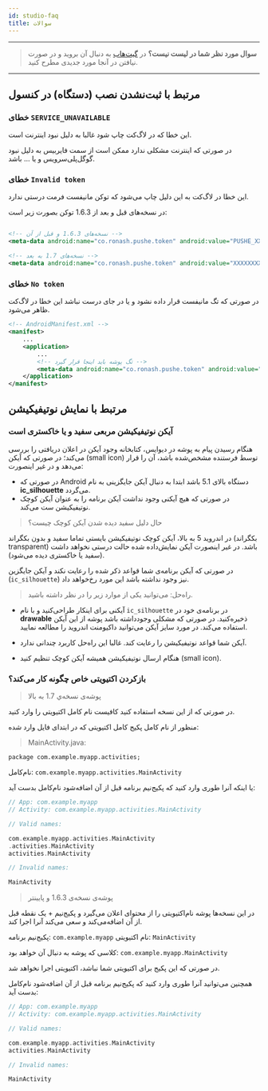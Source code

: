 ```yaml
---
id: studio-faq
title: سوالات
---
```


---

> **سوال مورد نظر شما در لیست نیست؟** در [گیت‌هاب](https://github.com/pusheco/android-studio-sample/issues?utf8=%E2%9C%93&q=is%3Aissue) به دنبال آن بروید و در صورت نیافتن در آنجا مورد جدیدی مطرح کنید.

---

## مرتبط با ثبت‌نشدن نصب (دستگاه) در کنسول

### خطای `SERVICE_UNAVAILABLE`

این خطا که در لاگ‌کت چاپ شود غالبا به دلیل نبود اینترنت است.

در صورتی که اینترنت مشکلی ندارد ممکن است از سمت فایربیس به دلیل نبود گوگل‌پلی‌سرویس و یا ... باشد.

### خطای `Invalid token`

این خطا در لاگ‌کت به این دلیل چاپ می‌شود که توکن مانیفست فرمت درستی ندارد.

در نسخه‌های قبل و بعد از 1.6.3 توکن بصورت زیر است:

```xml

<!-- نسخه‌های 1.6.3 و قبل از آن -->
<meta-data android:name="co.ronash.pushe.token" android:value="PUSHE_XXXXXXXXX" />

<!-- نسخه‌های 1.7 به بعد -->
<meta-data android:name="co.ronash.pushe.token" android:value="XXXXXXXXXX" />
```

### خطای `No token`

در صورتی که تگ مانیفست قرار داده نشود و یا در جای درست نباشد این خطا در لاگ‌کت ظاهر می‌شود.

```xml
<!-- AndroidManifest.xml -->
<manifest>
    ...
    <application>
        ...
        <!-- تگ پوشه باید اینجا قرار گیرد -->
        <meta-data android:name="co.ronash.pushe.token" android:value="XXXXXXXXXX" />  
    </application>
</manifest>
```

## مرتبط با نمایش نوتیفیکیشن

### آیکن نوتیفیکیشن مربعی سفید و یا خاکستری‌ است

هنگام رسیدن پیام به پوشه در دیوایس، کتابخانه وجود آیکن در اعلان دریافتی را بررسی می‌کند؛ در صورتی که آیکن (small icon) توسط فرستنده مشخص‌شده باشد، آن را قرار می‌دهد و در غیر اینصورت:

* در صورتی که Android دستگاه بالای 5.1 باشد ابتدا به دنبال آیکن جایگزینی به نام **ic_silhouette** می‌گردد.
* در صورتی که هیچ آیکنی وجود نداشت آیکن برنامه را به عنوان آیکن کوچک نوتیفیکیشن ست می‌کند.

> حال دلیل سفید دیده شدن آیکن کوچک چیست؟

در اندروید 5 به بالا، آیکن کوچک نوتیفیکیشن بایستی تماما سفید و بدون بکگراند (بکگراند transparent) باشد. در غیر اینصورت آیکن نمایش‌داده شده حالت درستی نخواهد داشت (سفید یا خاکستری دیده می‌شود).

در صورتی که آیکن برنامه‌ی شما قواعد ذکر شده را رعایت نکند و آیکن جایگزین (`ic_silhouette`) نیز وجود نداشته باشد این مورد رخ‌خواهد داد.

> راه‌حل: می‌توانید یکی از موارد زیر را در نظر داشته باشید.

- آیکنی برای اینکار طراحی‌کنید و با نام ‌`ic_silhouette` در برنامه‌ی خود در **drawable** ذخیره‌کنید. در صورتی که مشکلی وجود‌داشته باشد پوشه از این آیکن استفاده می‌کند. در مورد سایز آیکن می‌توانید داکیومنت اندروید را مطالعه نمایید.

- آیکن شما قواعد نوتیفیکیشن را رعایت کند. غالبا این راه‌حل کاربرد چندانی ندارد.

- هنگام ارسال نوتیفیکیشن همیشه آیکن کوچک تنظیم کنید (small icon).

### بازکردن اکتیویتی خاص چگونه کار می‌کند؟

> پوشه‌ی نسخه‌ي 1.7 به بالا

در صورتی که از این نسخه‌ استفاده کنید کافیست نام کامل اکتیویتی را وارد کنید.

منظور از نام کامل پکیج کامل اکتیویتی که در ابتدای فایل وارد شده: 

> MainActivity.java:

```
package com.example.myapp.activities;
```

نام‌کامل: `com.example.myapp.activities.MainActivity`

یا اینکه آنرا طوری وارد کنید که پکیج‌نیم برنامه قبل از آن اضافه‌شود نام‌کامل بدست آید:

```cpp
// App: com.example.myapp
// Activity: com.example.myapp.activities.MainActivity

// Valid names:

com.example.myapp.activities.MainActivity
.activities.MainActivity
activities.MainActivity

// Invalid names:

MainActivity
```

> پوشه‌ی نسخه‌ی 1.6.3 و پایینتر

در این نسخه‌ها پوشه نام‌اکتیویتی را از محتوای اعلان می‌گیرد و پکیج‌نیم + یک نقطه قبل از آن اضافه‌می‌کند و سعی می‌کند آنرا اجرا کند.

پکیج‌نیم برنامه: `com.example.myapp`
نام اکتیویتی: `MainActivity`

کلاسی که پوشه به دنبال آن‌ خواهد بود: `com.example.myapp.MainActivity`

در صورتی که این پکیج‌ برای اکتیویتی شما نباشد، اکتیویتی اجرا نخواهد شد.

همچنین می‌توانید آنرا طوری وارد کنید که پکیج‌نیم برنامه قبل از آن اضافه‌شود نام‌کامل بدست آید:

```cpp
// App: com.example.myapp
// Activity: com.example.myapp.activities.MainActivity

// Valid names:

com.example.myapp.activities.MainActivity
activities.MainActivity

// Invalid names:

MainActivity
```